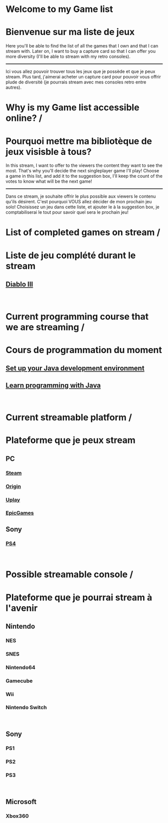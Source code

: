 
# Welcome to my Game list
# Bienvenue sur ma liste de jeux

Here you'll be able to find the list of all the games that I own and that I can stream with. Later on, I want to buy a capture card so that I can offer you more diversity (I'll be able to stream with my retro consoles).  
<hr style="border: 1px solid grey;" />  
Ici vous allez pouvoir trouver tous les jeux que je possède et que je peux stream. Plus tard, j'aimerai acheter un capture card pour pouvoir vous offrir plude de diversité (je pourrais stream avec mes consoles retro entre autres).  
<br>
  
  
# Why is my Game list accessible online? /     <br>
# Pourquoi mettre ma bibliotèque de jeux visisble à tous?

In this stream, I want to offer to the viewers the content they want to see the most. That's why you'll decide the next singleplayer game I'll play! Choose a game in this list, and add it to the suggestion box, I'll keep the count of the votes to know what will be the next game!   
<hr style="border: 1px solid grey;" />  
Dans ce stream, je souhaite offrir le plus possible aux viewers le contenu qu'ils désirent. C'est pourquoi VOUS allez décider de mon prochain jeu solo! Choisissez un jeu dans cette liste, et ajouter le à la suggestion box, je comptabiliserai le tout pour savoir quel sera le prochain jeu!   
<br>

# List of completed games on stream /     <br>
# Liste de jeu complété durant le stream

## [Diablo III](Blizzard/Diablo3/Diablo3.md)  
<br>

# Current programming course that we are streaming /     <br>
# Cours de programmation du moment

## [Set up your Java development environment](https://openclassrooms.com/en/courses/5684376-set-up-your-java-development-environment/5916791-get-the-most-out-of-this-course)
## [Learn programming with Java](https://openclassrooms.com/en/courses/5667431-learn-programming-with-java)
<br>

# Current streamable platform /    <br>
# Plateforme que je peux stream 

## PC
### [Steam](Steam/indexSteam.md)  
### [Origin](Origin/indexOrigin.md)  
### [Uplay](Uplay/indexUplay.md)  
### [EpicGames](EpicGames/indexEpicGames.md)  


## Sony
### [PS4](PS4/indexPS4.md)

<br>

# Possible streamable console /     <br>
# Plateforme que je pourrai stream à l'avenir

## Nintendo 
### NES  
### SNES  
### Nintendo64   
### Gamecube  
### Wii  
### Nintendo Switch  
<br>

## Sony
### PS1    
### PS2    
### PS3    
<br>

## Microsoft
### Xbox360  
